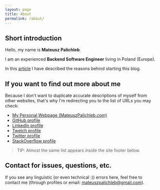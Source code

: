 ```yaml
---
layout: page
title: About
permalink: /about/
---
```


## Short introduction

Hello, my name is **Mateusz Palichleb**. 

I am an experienced **Backend Software Engineer** living in Poland (Europe).

In this <a target="_blank" href="{{ site.url }}/the-reasons-behind-starting-this-blog/">article</a>
I have described the reasons behind starting this blog.

## If you want to find out more about me

Because I don't want to duplicate accurate descriptions of myself from other websites,
that's why I'm redirecting you to the list of URLs you may check:

- <a href="https://mateuszpalichleb.com" target="_blank">My Personal Webpage (MateuszPalichleb.com)</a>
- <a href="https://github.com/koksyn" target="_blank">GitHub profile</a>
- <a href="https://www.linkedin.com/in/mateusz-palichleb/" target="_blank">LinkedIn profile</a>
- <a href="https://twetch.com/u/69927" target="_blank">Twetch profile</a>
- <a href="https://twitter.com/m_palichleb" target="_blank">Twitter profile</a>
- <a href="https://stackoverflow.com/users/6806473/mateusz-palichleb" target="_blank">StackOverflow profile</a>

> TIP: Almost the same list appears inside the site footer below.

## Contact for issues, questions, etc.

If you see any linguistic (or even technical :)) errors here,
feel free to contact me (through profiles or email: <a href="mailto:mateuszpalichleb@gmail.com">mateuszpalichleb@gmail.com</a>).